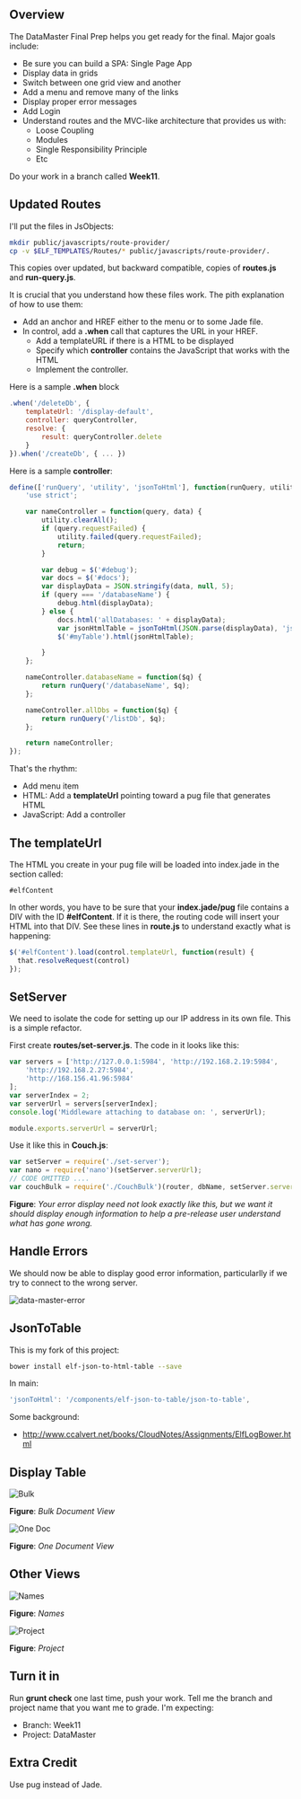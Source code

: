 ## Overview

The DataMaster Final Prep helps you get ready for the final. Major goals include:

- Be sure you can build a SPA: Single Page App
- Display data in grids
- Switch between one grid view and another
- Add a menu and remove many of the links
- Display proper error messages
- Add Login
- Understand routes and the MVC-like architecture that provides us with:
  - Loose Coupling
  - Modules
  - Single Responsibility Principle
  - Etc

Do your work in a branch called **Week11**.

## Updated Routes

I'll put the files in JsObjects:

```bash
mkdir public/javascripts/route-provider/
cp -v $ELF_TEMPLATES/Routes/* public/javascripts/route-provider/.
```

This copies over updated, but backward compatible, copies of **routes.js** and **run-query.js**.

It is crucial that you understand how these files work. The pith explanation of how to use them:

- Add an anchor and HREF either to the menu or to some Jade file.
- In control, add a **.when** call that captures the URL in your HREF.
  - Add a templateURL if there is a HTML to be displayed
  - Specify which **controller** contains the JavaScript that works with the HTML
  - Implement the controller.

Here is a sample **.when** block

```javascript
.when('/deleteDb', {
    templateUrl: '/display-default',
    controller: queryController,
    resolve: {
        result: queryController.delete
    }
}).when('/createDb', { ... })
```

Here is a sample **controller**:

```javascript
define(['runQuery', 'utility', 'jsonToHtml'], function(runQuery, utility, jsonToHtml) {
    'use strict';

    var nameController = function(query, data) {
        utility.clearAll();
        if (query.requestFailed) {
            utility.failed(query.requestFailed);
            return;
        }

        var debug = $('#debug');
        var docs = $('#docs');
        var displayData = JSON.stringify(data, null, 5);
        if (query === '/databaseName') {
            debug.html(displayData);
        } else {
            docs.html('allDatabases: ' + displayData);
            var jsonHtmlTable = jsonToHtml(JSON.parse(displayData), 'jsonTable', 'table table-bordered table-striped', 'Download');
            $('#myTable').html(jsonHtmlTable);

        }
    };

    nameController.databaseName = function($q) {
        return runQuery('/databaseName', $q);
    };

    nameController.allDbs = function($q) {
        return runQuery('/listDb', $q);
    };

    return nameController;
});
```

That's the rhythm:

- Add menu item
- HTML: Add a **templateUrl** pointing toward a pug file that generates HTML
- JavaScript: Add a controller

## The templateUrl

The HTML you create in your pug file will be loaded into index.jade in the section called:

```jade
#elfContent
```

In other words, you have to be sure that your **index.jade/pug** file contains a DIV with the ID **#elfContent**. If it is there, the routing code will insert your HTML into that DIV. See these lines in **route.js** to understand exactly what is happening:

```javascript
$('#elfContent').load(control.templateUrl, function(result) {
  that.resolveRequest(control)
});
```

## SetServer

We need to isolate the code for setting up our IP address in its own file. This is a simple refactor.

First create **routes/set-server.js**. The code in it looks like this:

```javascript
var servers = ['http://127.0.0.1:5984', 'http://192.168.2.19:5984',
    'http://192.168.2.27:5984',
    'http://168.156.41.96:5984'
];
var serverIndex = 2;
var serverUrl = servers[serverIndex];
console.log('Middleware attaching to database on: ', serverUrl);

module.exports.serverUrl = serverUrl;
```

Use it like this in **Couch.js**:

```javascript
var setServer = require('./set-server');
var nano = require('nano')(setServer.serverUrl);
// CODE OMITTED ....
var couchBulk = require('./CouchBulk')(router, dbName, setServer.serverUrl);
```

**Figure**: _Your error display need not look exactly like this, but we want it should display enough information to help a pre-release user understand what has gone wrong._

## Handle Errors

We should now be able to display good error information, particularlly if we try to connect to the wrong server.

![data-master-error](https://s3.amazonaws.com/bucket01.elvenware.com/images/datamaster-error.gif)

## JsonToTable

This is my fork of this project:


```bash
bower install elf-json-to-html-table --save
```

In main:

```javascript
'jsonToHtml': '/components/elf-json-to-table/json-to-table',
```

Some background:

- <http://www.ccalvert.net/books/CloudNotes/Assignments/ElfLogBower.html>

## Display Table

![Bulk](https://s3.amazonaws.com/bucket01.elvenware.com/images/data-master-bulk.png)

**Figure**: _Bulk Document View_

![One Doc](https://s3.amazonaws.com/bucket01.elvenware.com/images/data-master-one-doc.png)

**Figure**: _One Document View_


## Other Views

![Names](https://s3.amazonaws.com/bucket01.elvenware.com/images/data-master-names.png)

**Figure**: _Names_

![Project](https://s3.amazonaws.com/bucket01.elvenware.com/images/data-master-project.png)

**Figure**: _Project_

## Turn it in

Run **grunt check** one last time, push your work. Tell me the branch and project name that you want me to grade. I'm expecting:

- Branch: Week11
- Project: DataMaster

## Extra Credit

Use pug instead of Jade.
